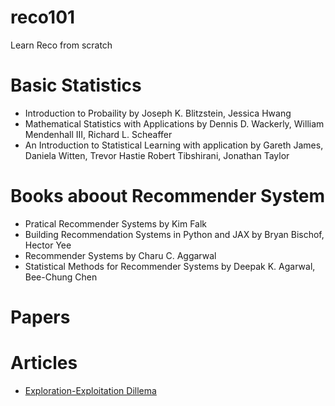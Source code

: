 # reco101
Learn Reco from scratch 

# Basic Statistics
- Introduction to Probaility by Joseph K. Blitzstein, Jessica Hwang
- Mathematical Statistics with Applications by Dennis D. Wackerly, William Mendenhall III, Richard L. Scheaffer
- An Introduction to Statistical Learning with application by Gareth James, Daniela Witten, Trevor Hastie Robert Tibshirani, Jonathan Taylor

# Books aboout Recommender System
- Pratical Recommender Systems by Kim Falk
- Building Recommendation Systems in Python and JAX by Bryan Bischof, Hector Yee
- Recommender Systems by Charu C. Aggarwal
- Statistical Methods for Recommender Systems by Deepak K. Agarwal, Bee-Chung Chen

# Papers

# Articles
- [Exploration-Exploitation Dillema](https://medium.com/towards-data-science/the-exploration-exploitation-dilemma-f5622fbe1e82)
